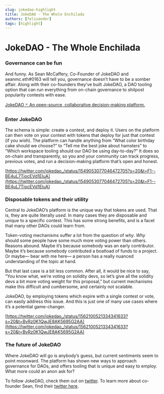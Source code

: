 ```yaml
---
slug: jokedao-highlight
title: JokeDAO - The Whole Enchilada
authors: [felixander]
tags: [highlight]
---
```



# JokeDAO - The Whole Enchilada

### Governance can be fun

And funny. As Sean McCaffery, Co-Founder of JokeDAO and seanmc.eth#0163 will tell you, governance doesn’t have to be a somber affair. Along with their co-founders they’ve built JokeDAO, a DAO tooling option that can run everything from on-chain governance to shitpost popularity contests with ease.

[JokeDAO 🃏 An open-source, collaborative decision-making platform.](https://www.jokedao.io/)

### Enter JokeDAO

The schema is simple: create a contest, and deploy it. Users on the platform can then vote on your contest with tokens that deploy for just that contest (if you wish). The platform can handle anything from “What color birthday cake should we choose?” to “Tell me the best joke about hamsters” to “Which workspace tooling should our DAO be using day-to-day?” It does so on-chain and transparently, so you and your community can track progress, previous votes, and run a decision-making platform that’s open and honest.

[https://twitter.com/jokedao_/status/1549053077046472705?s=20&t=F1--BE4uL7TiocEVd1EluA](https://twitter.com/jokedao_/status/1549053077046472705?s=20&t=F1--BE4uL7TiocEVd1EluA)

### Disposable tokens and their utility

Central to JokeDAO’s platform is the unique way that tokens are used. That is, they are quite literally *used*. In many cases they are disposable and unique to a specific contest. This has some strong benefits, and is a facet that many other DAOs could learn from.

Token-voting mechanisms suffer a lot from the question of *why*. *Why* should some people have some much more voting power than others. Reasons abound. Maybe it’s because somebody was an early contributor. Maybe it’s because somebody contributed a boatload of funds to a project. Or maybe— bear with me here— a person has a really nuanced understanding of the topic at hand.

But that last case is a bit less common. After all, it would be nice to say, “You know what, we’re voting on solidity devs, so let’s give all the solidity devs a bit more voting weight for this proposal,” but current mechanisms make this difficult and cumbersome, and certainly not scalable.

JokeDAO, by employing tokens which expire with a single contest or vote, can easily address this issue. And this is just one of many use cases where it’s a potential game-changer.

[https://twitter.com/jokedao_/status/1562100521334341633?s=20&t=BvRz0K1QwJE8AK5695G2AA](https://twitter.com/jokedao_/status/1562100521334341633?s=20&t=BvRz0K1QwJE8AK5695G2AA)

### The future of JokeDAO

Where JokeDAO will go is anybody’s guess, but current sentiments seem to point moonward. The platform has shown new ways to approach governance for DAOs, and offers tooling that is unique and easy to employ. What more could an anon ask for?

To follow JokeDAO, check them out on [twitter](https://twitter.com/jokedao_). To learn more about co-founder Sean, find their [twitter here](https://twitter.com/seanmc_eth).
